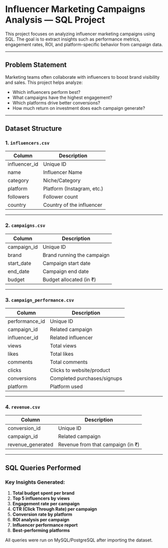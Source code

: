 # Influencer Marketing Campaigns Analysis — SQL Project

This project focuses on analyzing influencer marketing campaigns using SQL. The goal is to extract insights such as performance metrics, engagement rates, ROI, and platform-specific behavior from campaign data.

---

## Problem Statement

Marketing teams often collaborate with influencers to boost brand visibility and sales. This project helps analyze:

- Which influencers perform best?
- What campaigns have the highest engagement?
- Which platforms drive better conversions?
- How much return on investment does each campaign generate?

---

## Dataset Structure

### 1. `influencers.csv`
| Column         | Description              |
|----------------|--------------------------|
| influencer_id  | Unique ID                |
| name           | Influencer Name          |
| category       | Niche/Category           |
| platform       | Platform (Instagram, etc.) |
| followers      | Follower count           |
| country        | Country of the influencer |

---

### 2. `campaigns.csv`
| Column       | Description              |
|--------------|--------------------------|
| campaign_id  | Unique ID                |
| brand        | Brand running the campaign |
| start_date   | Campaign start date      |
| end_date     | Campaign end date        |
| budget       | Budget allocated (in ₹)  |

---

### 3. `campaign_performance.csv`
| Column        | Description                  |
|---------------|------------------------------|
| performance_id| Unique ID                    |
| campaign_id   | Related campaign             |
| influencer_id | Related influencer           |
| views         | Total views                  |
| likes         | Total likes                  |
| comments      | Total comments               |
| clicks        | Clicks to website/product    |
| conversions   | Completed purchases/signups  |
| platform      | Platform used                |

---

### 4. `revenue.csv`
| Column         | Description             |
|----------------|-------------------------|
| conversion_id  | Unique ID               |
| campaign_id    | Related campaign        |
| revenue_generated | Revenue from that campaign (in ₹) |

---

## SQL Queries Performed

### Key Insights Generated:
1. **Total budget spent per brand**
2. **Top 5 influencers by views**
3. **Engagement rate per campaign**
4. **CTR (Click Through Rate) per campaign**
5. **Conversion rate by platform**
6. **ROI analysis per campaign**
7. **Influencer performance report**
8. **Best-performing platforms**

All queries were run on MySQL/PostgreSQL after importing the dataset.
